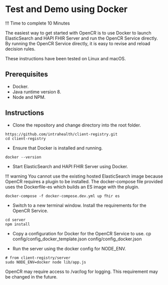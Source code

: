 # Test and Demo using Docker

!!! Time to complete
    10 Minutes

The easiest way to get started with OpenCR is to use Docker to launch ElasticSearch and HAPI FHIR Server and run the OpenCR Service directly. By running the OpenCR Service directly, it is easy to revise and reload decision rules.

These instructions have been tested on Linux and macOS.

## Prerequisites

* Docker.
* Java runtime version 8.
* Node and NPM.

## Instructions

* Clone the repository and change directory into the root folder.
```
https://github.com/intrahealth/client-registry.git
cd client-registry
```

* Ensure that Docker is installed and running.
```
docker --version
```

* Start ElasticSearch and HAPI FHIR Server using Docker. 

!!! warning 
    You cannot use the existing hosted ElasticSearch image because OpenCR requires a plugin to be installed. The docker-compose file provided uses the Dockerfile-es which builds an ES image with the plugin.
```
docker-compose -f docker-compose.dev.yml up fhir es
```

* Switch to a new terminal window. Install the requirements for the OpenCR Service.
```
cd server
npm install
```

* Copy a configuration for Docker for the OpenCR Service to use.
cp config/config_docker_template.json config/config_docker.json

* Run the server using the docker config for NODE_ENV.
```
# from client-registry/server
sudo NODE_ENV=docker node lib/app.js
```

OpenCR may require access to /var/log for logging. This requirement may be changed in the future.